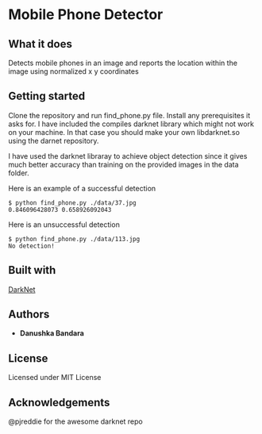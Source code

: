 # Mobile Phone Detector
## What it does
Detects mobile phones in an image and reports the location within the image using normalized x y coordinates

## Getting started
Clone the repository and run find_phone.py file. Install any prerequisites it asks for. I have included the compiles darknet library which might not work on your machine. In that case you should make your own libdarknet.so using the darnet repository.


I have used the darknet libraray to achieve object detection since it gives much better accuracy than training on the provided images in the data folder.

Here is an example of a successful detection
```
$ python find_phone.py ./data/37.jpg
0.846096428073 0.658926092043
```

Here is an unsuccessful detection
```
$ python find_phone.py ./data/113.jpg
No detection!
```

## Built with
[DarkNet](https://pjreddie.com/darknet/)

## Authors

* **Danushka Bandara**

## License

Licensed under MIT License

## Acknowledgements
@pjreddie for the awesome darknet repo
